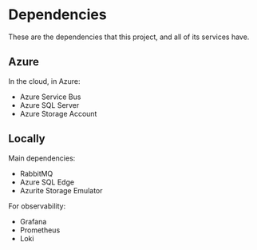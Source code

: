 # Dependencies

These are the dependencies that this project, and all of its services have.

## Azure

In the cloud, in Azure:

* Azure Service Bus
* Azure SQL Server
* Azure Storage Account

## Locally

Main dependencies:

* RabbitMQ
* Azure SQL Edge
* Azurite Storage Emulator

For observability:

* Grafana
* Prometheus
* Loki